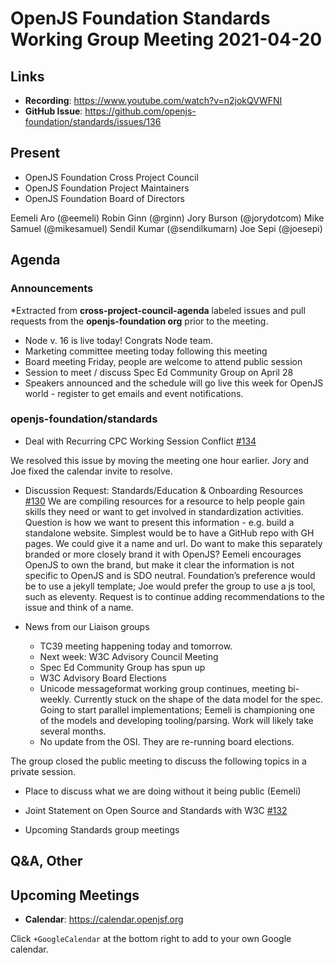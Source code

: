 # OpenJS Foundation Standards Working Group Meeting 2021-04-20

## Links
* **Recording**: https://www.youtube.com/watch?v=n2jokQVWFNI
* **GitHub Issue**: https://github.com/openjs-foundation/standards/issues/136

## Present

* OpenJS Foundation Cross Project Council
* OpenJS Foundation Project Maintainers
* OpenJS Foundation Board of Directors

Eemeli Aro (@eemeli)
Robin Ginn (@rginn)
Jory Burson (@jorydotcom)
Mike Samuel (@mikesamuel)
Sendil Kumar (@sendilkumarn)
Joe Sepi (@joesepi)

## Agenda

### Announcements

*Extracted from **cross-project-council-agenda** labeled issues and pull requests from the **openjs-foundation org** prior to the meeting.

* Node v. 16 is live today! Congrats Node team. 
* Marketing committee meeting today following this meeting
* Board meeting Friday, people are welcome to attend public session
* Session to meet / discuss Spec Ed Community Group on April 28
* Speakers announced and the schedule will go live this week for OpenJS world - register to get emails and event notifications.

### openjs-foundation/standards

* Deal with Recurring CPC Working Session Conflict [#134](https://github.com/openjs-foundation/standards/issues/134)

We resolved this issue by moving the meeting one hour earlier.
Jory and Joe fixed the calendar invite to resolve.

* Discussion Request: Standards/Education & Onboarding Resources [#130](https://github.com/openjs-foundation/standards/issues/130)
We are compiling resources for a resource to help people gain skills they need or want to get involved in standardization activities.
Question is how we want to present this information - e.g. build a standalone website. Simplest would be to have a GitHub repo with GH pages. We could give it a name and url. Do want to make this separately branded or more closely brand it with OpenJS? Eemeli encourages OpenJS to own the brand, but make it clear the information is not specific to OpenJS and is SDO neutral. 
Foundation’s preference would be to use a jekyll template; Joe would prefer the group to use a js tool, such as eleventy. 
Request is to continue adding recommendations to the issue and think of a name. 

* News from our Liaison groups
  * TC39 meeting happening today and tomorrow. 
  * Next week: W3C Advisory Council Meeting
  * Spec Ed Community Group has spun up
  * W3C Advisory Board Elections
  * Unicode messageformat working group continues, meeting bi-weekly. Currently stuck on the shape of the data model for the spec. Going to start parallel implementations; Eemeli is championing one of the models and developing tooling/parsing. Work will likely take several months. 
  * No update from the OSI. They are re-running board elections.

The group closed the public meeting to discuss the following topics in a private session. 

* Place to discuss what we are doing without it being public (Eemeli)
* Joint Statement on Open Source and Standards with W3C  [#132](https://github.com/openjs-foundation/standards/issues/132)

* Upcoming Standards group meetings



## Q&A, Other

## Upcoming Meetings

* **Calendar**: <https://calendar.openjsf.org>

Click `+GoogleCalendar` at the bottom right to add to your own Google calendar.
